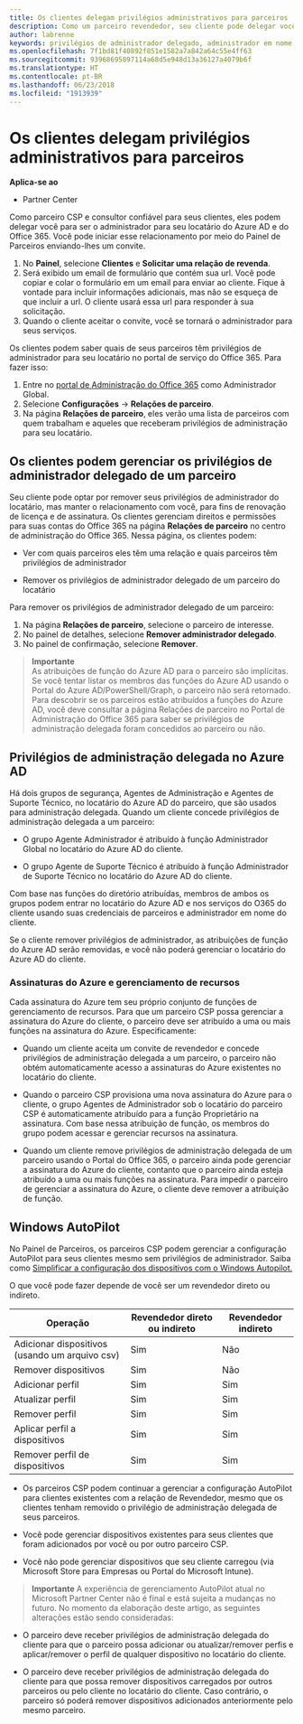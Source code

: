 ```yaml
---
title: Os clientes delegam privilégios administrativos para parceiros | Partner Center
description: Como um parceiro revendedor, seu cliente pode delegar você para ser seu administrador. Ele também pode remover privilégios.
author: labrenne
keywords: privilégios de administrador delegado, administrador em nome de, remover privilégios
ms.openlocfilehash: 7f1bd81f40892f851e1582a7a842a64c55e4ff63
ms.sourcegitcommit: 93968695897114a68d5e948d13a36127a4079b6f
ms.translationtype: HT
ms.contentlocale: pt-BR
ms.lasthandoff: 06/23/2018
ms.locfileid: "1913939"
---
```

# <a name="customers-delegate-administration-privileges-to-partners"></a>Os clientes delegam privilégios administrativos para parceiros

**Aplica-se ao**

-  Partner Center

Como parceiro CSP e consultor confiável para seus clientes, eles podem delegar você para ser o administrador para seu locatário do Azure AD e do Office 365. Você pode iniciar esse relacionamento por meio do Painel de Parceiros enviando-lhes um convite. 

1. No **Painel**, selecione **Clientes** e **Solicitar uma relação de revenda**.
2. Será exibido um email de formulário que contém sua url. Você pode copiar e colar o formulário em um email para enviar ao cliente. Fique à vontade para incluir informações adicionais, mas não se esqueça de que incluir a url. O cliente usará essa url para responder à sua solicitação.  
3. Quando o cliente aceitar o convite, você se tornará o administrador para seus serviços.

Os clientes podem saber quais de seus parceiros têm privilégios de administrador para seu locatário no portal de serviço do Office 365. Para fazer isso:

1. Entre no [portal de Administração do Office 365](https://portal.office.com/adminportal) como Administrador Global.
2. Selecione **Configurações** → **Relações de parceiro**.
3. Na página **Relações de parceiro**, eles verão uma lista de parceiros com quem trabalham e aqueles que receberam privilégios de administração para seu locatário.

## <a name="customers-can-manage-a-partners-delegated-admin-privileges"></a>Os clientes podem gerenciar os privilégios de administrador delegado de um parceiro 

Seu cliente pode optar por remover seus privilégios de administrador do locatário, mas manter o relacionamento com você, para fins de renovação de licença e de assinatura. Os clientes gerenciam direitos e permissões para suas contas do Office 365 na página **Relações de parceiro** no centro de administração do Office 365. Nessa página, os clientes podem:

- Ver com quais parceiros eles têm uma relação e quais parceiros têm privilégios de administrador

- Remover os privilégios de administrador delegado de um parceiro do locatário

Para remover os privilégios de administrador delegado de um parceiro:

1. Na página **Relações de parceiro**, selecione o parceiro de interesse.
2. No painel de detalhes, selecione **Remover administrador delegado**.
3. No painel de confirmação, selecione **Remover**.

>**Importante**<br>
As atribuições de função do Azure AD para o parceiro são implícitas. Se você tentar listar os membros das funções do Azure AD usando o Portal do Azure AD/PowerShell/Graph, o parceiro não será retornado. Para descobrir se os parceiros estão atribuídos a funções do Azure AD, você deve consultar a página Relações de parceiro no Portal de Administração do Office 365 para saber se privilégios de administração delegada foram concedidos ao parceiro ou não.

## <a name="delegated-admin-privileges-in-azure-ad"></a>Privilégios de administração delegada no Azure AD 

Há dois grupos de segurança, Agentes de Administração e Agentes de Suporte Técnico, no locatário do Azure AD do parceiro, que são usados para administração delegada. Quando um cliente concede privilégios de administração delegada a um parceiro:

- O grupo Agente Administrador é atribuído à função Administrador Global no locatário do Azure AD do cliente.

- O grupo Agente de Suporte Técnico é atribuído à função Administrador de Suporte Técnico no locatário do Azure AD do cliente.

Com base nas funções do diretório atribuídas, membros de ambos os grupos podem entrar no locatário do Azure AD e nos serviços do O365 do cliente usando suas credenciais de parceiros e administrador em nome do cliente.

Se o cliente remover privilégios de administrador, as atribuições de função do Azure AD serão removidas, e você não poderá gerenciar o locatário do Azure AD do cliente.

### <a name="azure-subscriptions-and-resource-management"></a>Assinaturas do Azure e gerenciamento de recursos

Cada assinatura do Azure tem seu próprio conjunto de funções de gerenciamento de recursos. Para que um parceiro CSP possa gerenciar a assinatura do Azure do cliente, o parceiro deve ser atribuído a uma ou mais funções na assinatura do Azure. Especificamente:

- Quando um cliente aceita um convite de revendedor e concede privilégios de administração delegada a um parceiro, o parceiro não obtém automaticamente acesso a assinaturas do Azure existentes no locatário do cliente.

- Quando o parceiro CSP provisiona uma nova assinatura do Azure para o cliente, o grupo Agentes de Administrador sob o locatário do parceiro CSP é automaticamente atribuído para a função Proprietário na assinatura. Com base nessa atribuição de função, os membros do grupo podem acessar e gerenciar recursos na assinatura.

- Quando um cliente remove privilégios de administração delegada de um parceiro usando o Portal do Office 365, o parceiro ainda pode gerenciar a assinatura do Azure do cliente, contanto que o parceiro ainda esteja atribuído a uma ou mais funções na assinatura. Para impedir o parceiro de gerenciar a assinatura do Azure, o cliente deve remover a atribuição de função.

## <a name="windows-autopilot"></a>Windows AutoPilot 

No Painel de Parceiros, os parceiros CSP podem gerenciar a configuração AutoPilot para seus clientes mesmo sem privilégios de administrador. Saiba como [Simplificar a configuração dos dispositivos com o Windows Autopilot.](https://docs.microsoft.com/partner-center/autopilot)

O que você pode fazer depende de você ser um revendedor direto ou indireto.

|**Operação**   |**Revendedor direto ou indireto**   |**Revendedor indireto**   |
|-----------------|-----------------------------------| -----------------------------|
|Adicionar dispositivos (usando um arquivo csv)  |Sim      |Não|
|Remover dispositivos   |Sim   |Não|
|Adicionar perfil   |Sim   | Sim   |
|Atualizar perfil   |Sim    |Sim   |
|Remover perfil   |Sim   |Sim   |
|Aplicar perfil a dispositivos   |Sim   |Sim   |
|Remover perfil de dispositivos   |Sim   |Sim   | 

- Os parceiros CSP podem continuar a gerenciar a configuração AutoPilot para clientes existentes com a relação de Revendedor, mesmo que os clientes tenham removido o privilégio de administração delegada de seus parceiros.

- Você pode gerenciar dispositivos existentes para seus clientes que foram adicionados por você ou por outro parceiro CSP.

- Você não pode gerenciar dispositivos que seu cliente carregou (via Microsoft Store para Empresas ou Portal do Microsoft Intune).

>**Importante** A experiência de gerenciamento AutoPilot atual no Microsoft Partner Center não é final e está sujeita a mudanças no futuro. No momento da elaboração deste artigo, as seguintes alterações estão sendo consideradas:

  - O parceiro deve receber privilégios de administração delegada do cliente para que o parceiro possa adicionar ou atualizar/remover perfis e aplicar/remover o perfil de qualquer dispositivo no locatário do cliente.

- O parceiro deve receber privilégios de administração delegada do cliente para que possa remover dispositivos carregados por outros parceiros ou pelo cliente no locatário do cliente. Caso contrário, o parceiro só poderá remover dispositivos adicionados anteriormente pelo mesmo parceiro.
